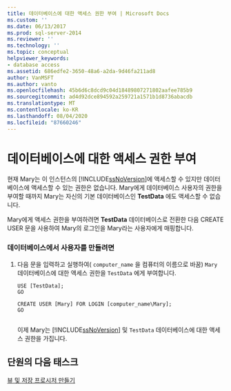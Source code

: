 ```yaml
---
title: 데이터베이스에 대한 액세스 권한 부여 | Microsoft Docs
ms.custom: ''
ms.date: 06/13/2017
ms.prod: sql-server-2014
ms.reviewer: ''
ms.technology: ''
ms.topic: conceptual
helpviewer_keywords:
- database access
ms.assetid: 686edfe2-3650-48a6-a2da-9d46fa211ad8
author: VanMSFT
ms.author: vanto
ms.openlocfilehash: 45b6d6c8dcd9c04d18489807271802aafee785b9
ms.sourcegitcommit: ad4d92dce894592a259721a1571b1d8736abacdb
ms.translationtype: MT
ms.contentlocale: ko-KR
ms.lasthandoff: 08/04/2020
ms.locfileid: "87660246"
---
```

# <a name="granting-access-to-a-database"></a>데이터베이스에 대한 액세스 권한 부여
  현재 Mary는 이 인스턴스의 [!INCLUDE[ssNoVersion](../includes/ssnoversion-md.md)]에 액세스할 수 있지만 데이터베이스에 액세스할 수 있는 권한은 없습니다. Mary에게 데이터베이스 사용자의 권한을 부여할 때까지 Mary는 자신의 기본 데이터베이스인 **TestData** 에도 액세스할 수 없습니다.  
  
 Mary에게 액세스 권한을 부여하려면 **TestData** 데이터베이스로 전환한 다음 CREATE USER 문을 사용하여 Mary의 로그인을 Mary라는 사용자에게 매핑합니다.  
  
### <a name="to-create-a-user-in-a-database"></a>데이터베이스에서 사용자를 만들려면  
  
1.  다음 문을 입력하고 실행하여( `computer_name` 을 컴퓨터의 이름으로 바꿈) `Mary` 데이터베이스에 대한 액세스 권한을 `TestData` 에게 부여합니다.  
  
    ```  
    USE [TestData];  
    GO  
  
    CREATE USER [Mary] FOR LOGIN [computer_name\Mary];  
    GO  
  
    ```  
  
     이제 Mary는 [!INCLUDE[ssNoVersion](../includes/ssnoversion-md.md)] 및 `TestData` 데이터베이스에 대한 액세스 권한을 가집니다.  
  
## <a name="next-task-in-lesson"></a>단원의 다음 태스크  
 [뷰 및 저장 프로시저 만들기](lesson-2-3-creating-views-and-stored-procedures.md)  
  
  
